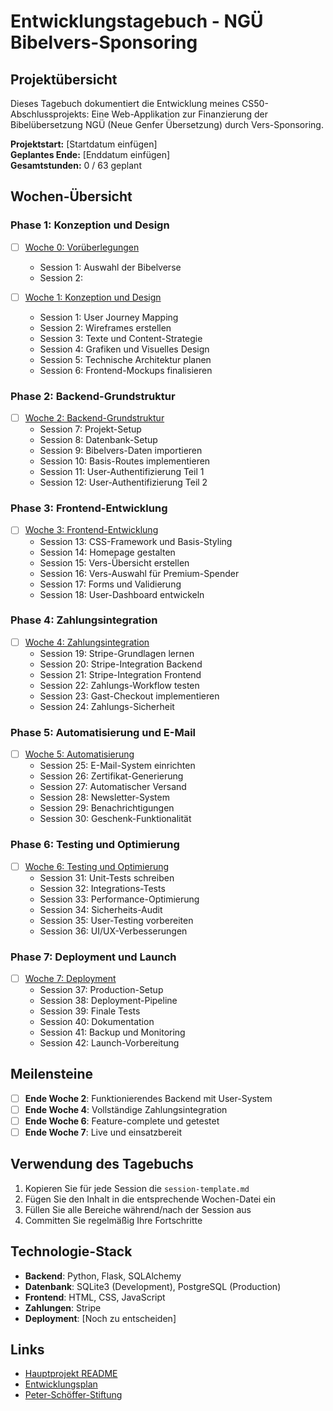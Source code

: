 # Entwicklungstagebuch - NGÜ Bibelvers-Sponsoring

## Projektübersicht
Dieses Tagebuch dokumentiert die Entwicklung meines CS50-Abschlussprojekts: Eine Web-Applikation zur Finanzierung der Bibelübersetzung NGÜ (Neue Genfer Übersetzung) durch Vers-Sponsoring.

**Projektstart:** [Startdatum einfügen]  
**Geplantes Ende:** [Enddatum einfügen]  
**Gesamtstunden:** 0 / 63 geplant

## Wochen-Übersicht

### Phase 1: Konzeption und Design

- [ ] [Woche 0: Vorüberlegungen](./week-00-vorueberlegungen.md)
  - Session 1: Auswahl der Bibelverse
  - Session 2: 

- [ ] [Woche 1: Konzeption und Design](./week-01-konzeption.md)
  - Session 1: User Journey Mapping
  - Session 2: Wireframes erstellen
  - Session 3: Texte und Content-Strategie
  - Session 4: Grafiken und Visuelles Design
  - Session 5: Technische Architektur planen
  - Session 6: Frontend-Mockups finalisieren

### Phase 2: Backend-Grundstruktur
- [ ] [Woche 2: Backend-Grundstruktur](./week-02-backend-grundstruktur.md)
  - Session 7: Projekt-Setup
  - Session 8: Datenbank-Setup
  - Session 9: Bibelvers-Daten importieren
  - Session 10: Basis-Routes implementieren
  - Session 11: User-Authentifizierung Teil 1
  - Session 12: User-Authentifizierung Teil 2

### Phase 3: Frontend-Entwicklung
- [ ] [Woche 3: Frontend-Entwicklung](./week-03-frontend-entwicklung.md)
  - Session 13: CSS-Framework und Basis-Styling
  - Session 14: Homepage gestalten
  - Session 15: Vers-Übersicht erstellen
  - Session 16: Vers-Auswahl für Premium-Spender
  - Session 17: Forms und Validierung
  - Session 18: User-Dashboard entwickeln

### Phase 4: Zahlungsintegration
- [ ] [Woche 4: Zahlungsintegration](./week-04-zahlungsintegration.md)
  - Session 19: Stripe-Grundlagen lernen
  - Session 20: Stripe-Integration Backend
  - Session 21: Stripe-Integration Frontend
  - Session 22: Zahlungs-Workflow testen
  - Session 23: Gast-Checkout implementieren
  - Session 24: Zahlungs-Sicherheit

### Phase 5: Automatisierung und E-Mail
- [ ] [Woche 5: Automatisierung](./week-05-automatisierung.md)
  - Session 25: E-Mail-System einrichten
  - Session 26: Zertifikat-Generierung
  - Session 27: Automatischer Versand
  - Session 28: Newsletter-System
  - Session 29: Benachrichtigungen
  - Session 30: Geschenk-Funktionalität

### Phase 6: Testing und Optimierung
- [ ] [Woche 6: Testing und Optimierung](./week-06-testing.md)
  - Session 31: Unit-Tests schreiben
  - Session 32: Integrations-Tests
  - Session 33: Performance-Optimierung
  - Session 34: Sicherheits-Audit
  - Session 35: User-Testing vorbereiten
  - Session 36: UI/UX-Verbesserungen

### Phase 7: Deployment und Launch
- [ ] [Woche 7: Deployment](./week-07-deployment.md)
  - Session 37: Production-Setup
  - Session 38: Deployment-Pipeline
  - Session 39: Finale Tests
  - Session 40: Dokumentation
  - Session 41: Backup und Monitoring
  - Session 42: Launch-Vorbereitung

## Meilensteine
- [ ] **Ende Woche 2**: Funktionierendes Backend mit User-System
- [ ] **Ende Woche 4**: Vollständige Zahlungsintegration
- [ ] **Ende Woche 6**: Feature-complete und getestet
- [ ] **Ende Woche 7**: Live und einsatzbereit

## Verwendung des Tagebuchs
1. Kopieren Sie für jede Session die `session-template.md`
2. Fügen Sie den Inhalt in die entsprechende Wochen-Datei ein
3. Füllen Sie alle Bereiche während/nach der Session aus
4. Committen Sie regelmäßig Ihre Fortschritte

## Technologie-Stack
- **Backend**: Python, Flask, SQLAlchemy
- **Datenbank**: SQLite3 (Development), PostgreSQL (Production)
- **Frontend**: HTML, CSS, JavaScript
- **Zahlungen**: Stripe
- **Deployment**: [Noch zu entscheiden]

## Links
- [Hauptprojekt README](../README.md)
- [Entwicklungsplan](../docs/development-plan.md)
- [Peter-Schöffer-Stiftung](https://schoeffer.org/projekte/)
